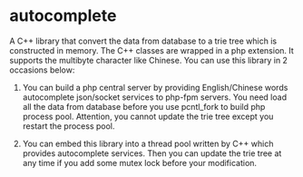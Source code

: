# autocomplete
A C++ library that convert the data from database to a trie tree which is constructed in memory. The C++ classes are wrapped in a php extension.
It supports the multibyte character like Chinese. You can use this library in 2 occasions below:

1)	You can build a php central server by providing English/Chinese words autocomplete json/socket services to php-fpm servers. You need load all the data from database before you use pcntl_fork to build php process pool. Attention, you cannot update the trie tree except you restart the process pool.

2)	You can embed this library into a thread pool written by C++ which provides autocomplete services. Then you can update the trie tree at any time if you add some mutex lock before your modification.
